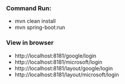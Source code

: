### Command Run:

* mvn clean install
* mvn spring-boot:run

### View in browser

* http://localhost:8181/google/login
* http://localhost:8181/microsoft/login
* http://localhost:8181/layout/google/login
* http://localhost:8181/layout/microsoft/login